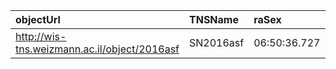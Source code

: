 | objectUrl                                     | TNSName    | raSex         | decSex        | specType  | transRedshift  | hostName      | hostRedshift  | reportingSurvey  | discSurvey  | discoveryName  | discMag  | discMagFilter  | discDate                 | raDeg       | decDeg   | separationArcsec  | separationNorthArcsec  | separationEastArcsec  | TNSId    |
|:----------------------------------------------|:-----------|:--------------|:--------------|:----------|:---------------|:--------------|:--------------|:-----------------|:------------|:---------------|:---------|:---------------|:-------------------------|:------------|:---------|:------------------|:-----------------------|:----------------------|:---------|
| http://wis-tns.weizmann.ac.il/object/2016asf  | SN2016asf  | 06:50:36.727  | +31:06:45.36  | SN Ia     | 0.021          | KUG 0647+311  |               | ASAS-SN          | ASAS-SN     | ASASSN-16cs    | 17.1     | V-Johnson      | 2016-03-06 08:09:36.000  | 102.653029  | 31.1126  | 0.67              | 0.65                   | -0.17                 | 2016asf  |